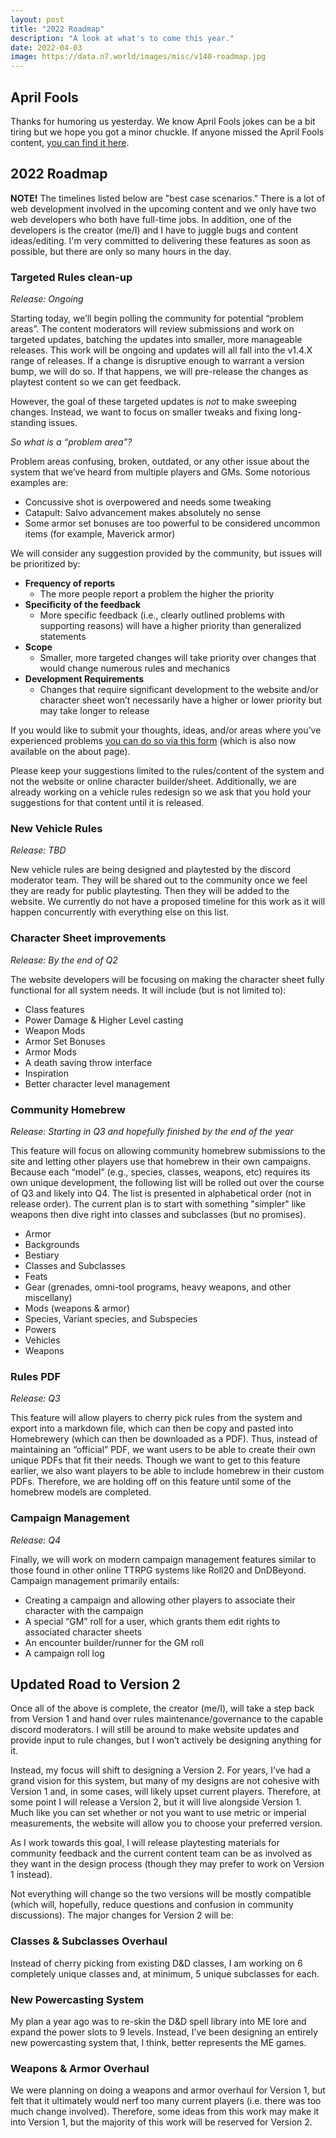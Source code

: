 ```yaml
---
layout: post
title: "2022 Roadmap"
description: "A look at what's to come this year."
date: 2022-04-03
image: https://data.n7.world/images/misc/v140-roadmap.jpg
---
```


## April Fools

Thanks for humoring us yesterday. We know April Fools jokes can be a bit tiring but we hope you got a minor chuckle.
If anyone missed the April Fools content, [you can find it here](/changelog/april-fools-2022).

## 2022 Roadmap

__NOTE!__ The timelines listed below are "best case scenarios." There is a lot of web development involved in the upcoming
content and we only have two web developers who both have full-time jobs. In addition, one of the developers is the creator (me/I)
and I have to juggle bugs and content ideas/editing. I'm very committed to delivering these features as soon as possible,
but there are only so many hours in the day.

### Targeted Rules clean-up
_Release: Ongoing_

Starting today, we’ll begin polling the community for potential “problem areas”. The content moderators will review
submissions and work on targeted updates, batching the updates into smaller, more manageable releases. This work will
be ongoing and updates will all fall into the v1.4.X range of releases. If a change is disruptive enough to warrant a
version bump, we will do so. If that happens, we will pre-release the changes as playtest content so we can get feedback.

However, the goal of these targeted updates is _not_ to make sweeping changes. Instead, we want to focus on smaller tweaks
and fixing long-standing issues.

_So what is a “problem area”?_

Problem areas confusing, broken, outdated, or any other issue about the system that we’ve heard from multiple players
and GMs. Some notorious examples are:

- Concussive shot is overpowered and needs some tweaking
- Catapult: Salvo advancement makes absolutely no sense
- Some armor set bonuses are too powerful to be considered uncommon items (for example, Maverick armor)

We will consider any suggestion provided by the community, but issues will be prioritized by:

- __Frequency of reports__
  - The more people report a problem the higher the priority
- __Specificity of the feedback__
  - More specific feedback (i.e., clearly outlined problems with supporting reasons) will have a higher priority than generalized statements
- __Scope__
  - Smaller, more targeted changes will take priority over changes that would change numerous rules and mechanics
- __Development Requirements__
  - Changes that require significant development to the website and/or character sheet won’t necessarily have a higher or lower priority but may take longer to release

If you would like to submit your thoughts, ideas, and/or areas where you’ve experienced problems [you can do so via this form](https://forms.gle/XxyMKYarrSGf4DKaA) (which is also now available on the about page).

Please keep your suggestions limited to the rules/content of the system and not the website or online character builder/sheet.
Additionally, we are already working on a vehicle rules redesign so we ask that you hold your suggestions for that
content until it is released.

### New Vehicle Rules
_Release: TBD_

New vehicle rules are being designed and playtested by the discord moderator team. They will be shared out to the
community once we feel they are ready for public playtesting. Then they will be added to the website. We currently do
not have a proposed timeline for this work as it will happen concurrently with everything else on this list.

### Character Sheet improvements
_Release: By the end of Q2_

The website developers will be focusing on making the character sheet fully functional for all system needs. It will include (but is not limited to):
- Class features
- Power Damage & Higher Level casting
- Weapon Mods
- Armor Set Bonuses
- Armor Mods
- A death saving throw interface
- Inspiration
- Better character level management

### Community Homebrew
_Release: Starting in Q3 and hopefully finished by the end of the year_

This feature will focus on allowing community homebrew submissions to the site and letting other players use that
homebrew in their own campaigns. Because each “model” (e.g., species, classes, weapons, etc) requires its own unique
development, the following list will be rolled out over the course of Q3 and likely into Q4. The list is presented
in alphabetical order (not in release order). The current plan is to start with something "simpler" like weapons
then dive right into classes and subclasses (but no promises).

- Armor
- Backgrounds
- Bestiary
- Classes and Subclasses
- Feats
- Gear (grenades, omni-tool programs, heavy weapons, and other miscellany)
- Mods (weapons & armor)
- Species, Variant species, and  Subspecies
- Powers
- Vehicles
- Weapons

### Rules PDF
_Release: Q3_

This feature will allow players to cherry pick rules from the system and export into a markdown file, which can then
be copy and pasted into Homebrewery (which can then be downloaded as a PDF). Thus, instead of maintaining an “official”
PDF, we want users to be able to create their own unique PDFs that fit their needs. Though we want to get to this
feature earlier, we also want players to be able to include homebrew in their custom PDFs. Therefore, we are holding
off on this feature until some of the homebrew models are completed.

### Campaign Management
_Release: Q4_

Finally, we will work on modern campaign management features similar to those found in other online TTRPG systems like
Roll20 and DnDBeyond. Campaign management primarily entails:

- Creating a campaign and allowing other players to associate their character with the campaign
- A special “GM” roll for a user, which grants them edit rights to associated character sheets
- An encounter builder/runner for the GM roll
- A campaign roll log

## Updated Road to Version 2
Once all of the above is complete, the creator (me/I), will take a step back from Version 1 and hand over rules
maintenance/governance to the capable discord moderators. I will still be around to make website updates and provide
input to rule changes, but I won’t actively be designing anything for it.

Instead, my focus will shift to designing a Version 2. For years, I’ve had a grand vision for this system, but many of
my designs are not cohesive with Version 1 and, in some cases, will likely upset current players. Therefore, at
some point I will release a Version 2, but it will live alongside Version 1. Much like you can set whether or not you
want to use metric or imperial measurements, the website will allow you to choose your preferred version.

As I work towards this goal, I will release playtesting materials for community feedback and the current content team
can be as involved as they want in the design process (though they may prefer to work on Version 1 instead).

Not everything will change so the two versions will be mostly compatible (which will, hopefully, reduce questions and
confusion in community discussions). The major changes for Version 2 will be:

### Classes & Subclasses Overhaul
Instead of cherry picking from existing D&D classes, I am working on 6 completely unique classes and, at minimum, 5
unique subclasses for each.

### New Powercasting System
My plan a year ago was to re-skin the D&D spell library into ME lore and expand the power slots to 9 levels. Instead,
I’ve been designing an entirely new powercasting system that, I think, better represents the ME games.

### Weapons & Armor Overhaul
We were planning on doing a weapons and armor overhaul for Version 1, but felt that it ultimately would nerf too many
current players (i.e. there was too much change involved). Therefore, some ideas from this work may make it into
Version 1, but the majority of this work will be reserved for Version 2.





